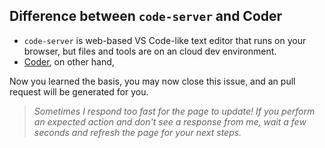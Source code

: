 ## Difference between `code-server` and Coder

* `code-server` is web-based VS Code-like text editor that runs on your browser, but files and tools are on an cloud dev environment.
* [Coder](https://coder.io), on other hand,

Now you learned the basis, you may now close this issue, and an pull request will be generated for you.

> _Sometimes I respond too fast for the page to update! If you perform an expected action and don't see a response from me, wait a few seconds and refresh the page for your next steps._
